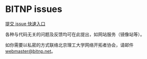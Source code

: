 # BITNP issues

[提交 issue 快速入口](https://github.com/BITNP/issues/issues/new/choose)

各种与代码无关的问题及反馈均可在此提出，如网站服务（镜像站等）。

如你需要以私密的方式联络北京理工大学网络开拓者协会，请邮件 webmaster@bitnp.net。
